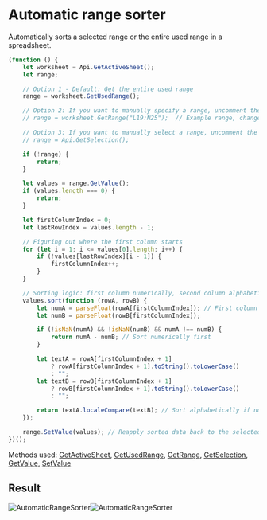 # Automatic range sorter

Automatically sorts a selected range or the entire used range in a spreadsheet.

<!-- This code snippet is shown in the screenshot. -->

<!-- eslint-skip -->

```ts
(function () {
    let worksheet = Api.GetActiveSheet();
    let range;

    // Option 1 - Default: Get the entire used range
    range = worksheet.GetUsedRange();

    // Option 2: If you want to manually specify a range, uncomment the line below:
    // range = worksheet.GetRange("L19:N25");  // Example range, change as needed

    // Option 3: If you want to manually select a range, uncomment the line below:
    // range = Api.GetSelection();

    if (!range) {
        return;
    }

    let values = range.GetValue();
    if (values.length === 0) {
        return;
    }

    let firstColumnIndex = 0;
    let lastRowIndex = values.length - 1;

    // Figuring out where the first column starts
    for (let i = 1; i <= values[0].length; i++) {
        if (!values[lastRowIndex][i - 1]) {
            firstColumnIndex++;
        }
    }

    // Sorting logic: first column numerically, second column alphabetically
    values.sort(function (rowA, rowB) {
        let numA = parseFloat(rowA[firstColumnIndex]); // First column
        let numB = parseFloat(rowB[firstColumnIndex]);

        if (!isNaN(numA) && !isNaN(numB) && numA !== numB) {
            return numA - numB; // Sort numerically first
        }

        let textA = rowA[firstColumnIndex + 1]
            ? rowA[firstColumnIndex + 1].toString().toLowerCase()
            : "";
        let textB = rowB[firstColumnIndex + 1]
            ? rowB[firstColumnIndex + 1].toString().toLowerCase()
            : "";

        return textA.localeCompare(textB); // Sort alphabetically if numbers are the same
    });

    range.SetValue(values); // Reapply sorted data back to the selected range
})();
```

Methods used: [GetActiveSheet](/docs/office-api/usage-api/spreadsheet-api/Api/Methods/GetActiveSheet.md), [GetUsedRange](/docs/office-api/usage-api/spreadsheet-api/ApiWorksheet/Methods/GetUsedRange.md), [GetRange](/docs/office-api/usage-api/spreadsheet-api/ApiWorksheet/Methods/GetRange.md), [GetSelection](/docs/office-api/usage-api/spreadsheet-api/Api/Methods/GetSelection.md), [GetValue](/docs/office-api/usage-api/spreadsheet-api/ApiRange/Methods/GetValue.md), [SetValue](/docs/office-api/usage-api/spreadsheet-api/ApiRange/Methods/SetValue.md)

## Result

<!-- imgpath -->

![AutomaticRangeSorter](/assets/images/plugins/automatic-range-sorter.png#gh-light-mode-only)![AutomaticRangeSorter](/assets/images/plugins/automatic-range-sorter.dark.png#gh-dark-mode-only)